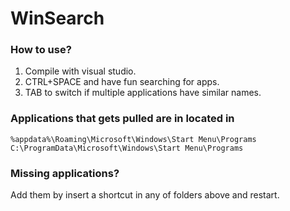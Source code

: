 # WinSearch

### How to use?
1. Compile with visual studio.
2. CTRL+SPACE and have fun searching for apps.
3. TAB to switch if multiple applications have similar names.

### Applications that gets pulled are in located in
``%appdata%\Roaming\Microsoft\Windows\Start Menu\Programs``     
``C:\ProgramData\Microsoft\Windows\Start Menu\Programs``  

### Missing applications? 
Add them by insert a shortcut in any of folders above and restart.  
